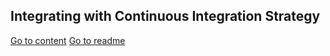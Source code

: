 ## Integrating with Continuous Integration Strategy

[Go to content](content.md)
[Go to readme](../README.md)